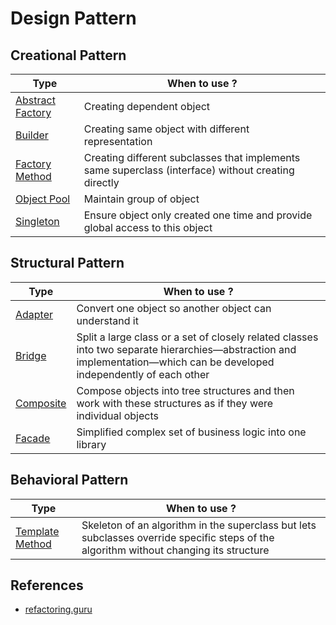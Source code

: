 # Design Pattern

## Creational Pattern

| Type | When to use ? |
| ---- | ------------- |
| [Abstract Factory](abstract-factory/abstract-factory.go) |  Creating dependent object |
| [Builder](builder/builder.go) | Creating same object with different representation |
| [Factory Method](factory-method/factory.go) | Creating different subclasses that implements same superclass (interface) without creating directly |
| [Object Pool](object-pool/object-pool) | Maintain group of object |
| [Singleton](singleton/singleton.go) | Ensure object only created one time and provide global access to this object |

## Structural Pattern
| Type | When to use ? |
| ---- | ------------- |
| [Adapter](adapter/adapter.go) | Convert one object so another object can understand it |
| [Bridge](bridge/bridge.go) | Split a large class or a set of closely related classes into two separate hierarchies—abstraction and implementation—which can be developed independently of each other |
| [Composite](composite/composite.go) | Compose objects into tree structures and then work with these structures as if they were individual objects |
| [Facade](facade/facade.go) | Simplified complex set of business logic into one library |

## Behavioral Pattern
| Type | When to use ? |
| ---- | ------------- |
| [Template Method](template-method/template.go) |  Skeleton of an algorithm in the superclass but lets subclasses override specific steps of the algorithm without changing its structure |


## References
- [refactoring.guru](https://refactoring.guru/design-patterns)